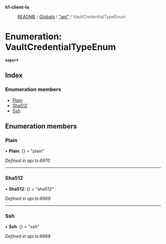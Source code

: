 **h1-client-ts**

> [README](../README.md) / [Globals](../globals.md) / ["api"](../modules/_api_.md) / VaultCredentialTypeEnum

# Enumeration: VaultCredentialTypeEnum

**`export`** 

## Index

### Enumeration members

* [Plain](_api_.vaultcredentialtypeenum.md#plain)
* [Sha512](_api_.vaultcredentialtypeenum.md#sha512)
* [Ssh](_api_.vaultcredentialtypeenum.md#ssh)

## Enumeration members

### Plain

•  **Plain**: {} = "plain"

*Defined in api.ts:6970*

___

### Sha512

•  **Sha512**: {} = "sha512"

*Defined in api.ts:6969*

___

### Ssh

•  **Ssh**: {} = "ssh"

*Defined in api.ts:6968*
